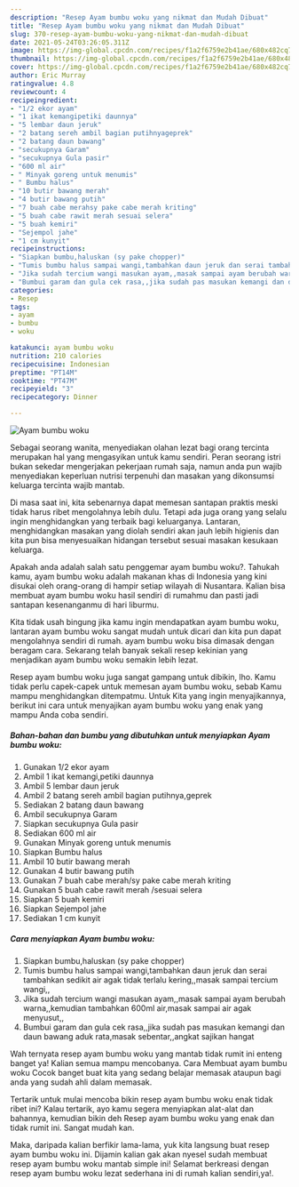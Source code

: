 ```yaml
---
description: "Resep Ayam bumbu woku yang nikmat dan Mudah Dibuat"
title: "Resep Ayam bumbu woku yang nikmat dan Mudah Dibuat"
slug: 370-resep-ayam-bumbu-woku-yang-nikmat-dan-mudah-dibuat
date: 2021-05-24T03:26:05.311Z
image: https://img-global.cpcdn.com/recipes/f1a2f6759e2b41ae/680x482cq70/ayam-bumbu-woku-foto-resep-utama.jpg
thumbnail: https://img-global.cpcdn.com/recipes/f1a2f6759e2b41ae/680x482cq70/ayam-bumbu-woku-foto-resep-utama.jpg
cover: https://img-global.cpcdn.com/recipes/f1a2f6759e2b41ae/680x482cq70/ayam-bumbu-woku-foto-resep-utama.jpg
author: Eric Murray
ratingvalue: 4.8
reviewcount: 4
recipeingredient:
- "1/2 ekor ayam"
- "1 ikat kemangipetiki daunnya"
- "5 lembar daun jeruk"
- "2 batang sereh ambil bagian putihnyageprek"
- "2 batang daun bawang"
- "secukupnya Garam"
- "secukupnya Gula pasir"
- "600 ml air"
- " Minyak goreng untuk menumis"
- " Bumbu halus"
- "10 butir bawang merah"
- "4 butir bawang putih"
- "7 buah cabe merahsy pake cabe merah kriting"
- "5 buah cabe rawit merah sesuai selera"
- "5 buah kemiri"
- "Sejempol jahe"
- "1 cm kunyit"
recipeinstructions:
- "Siapkan bumbu,haluskan (sy pake chopper)"
- "Tumis bumbu halus sampai wangi,tambahkan daun jeruk dan serai tambahkan sedikit air agak tidak terlalu kering,,masak sampai tercium wangi,,"
- "Jika sudah tercium wangi masukan ayam,,masak sampai ayam berubah warna,,kemudian tambahkan 600ml air,masak sampai air agak menyusut,,"
- "Bumbui garam dan gula cek rasa,,jika sudah pas masukan kemangi dan daun bawang aduk rata,masak sebentar,,angkat sajikan hangat"
categories:
- Resep
tags:
- ayam
- bumbu
- woku

katakunci: ayam bumbu woku 
nutrition: 210 calories
recipecuisine: Indonesian
preptime: "PT14M"
cooktime: "PT47M"
recipeyield: "3"
recipecategory: Dinner

---
```



![Ayam bumbu woku](https://img-global.cpcdn.com/recipes/f1a2f6759e2b41ae/680x482cq70/ayam-bumbu-woku-foto-resep-utama.jpg)

Sebagai seorang wanita, menyediakan olahan lezat bagi orang tercinta merupakan hal yang mengasyikan untuk kamu sendiri. Peran seorang istri bukan sekedar mengerjakan pekerjaan rumah saja, namun anda pun wajib menyediakan keperluan nutrisi terpenuhi dan masakan yang dikonsumsi keluarga tercinta wajib mantab.

Di masa  saat ini, kita sebenarnya dapat memesan santapan praktis meski tidak harus ribet mengolahnya lebih dulu. Tetapi ada juga orang yang selalu ingin menghidangkan yang terbaik bagi keluarganya. Lantaran, menghidangkan masakan yang diolah sendiri akan jauh lebih higienis dan kita pun bisa menyesuaikan hidangan tersebut sesuai masakan kesukaan keluarga. 



Apakah anda adalah salah satu penggemar ayam bumbu woku?. Tahukah kamu, ayam bumbu woku adalah makanan khas di Indonesia yang kini disukai oleh orang-orang di hampir setiap wilayah di Nusantara. Kalian bisa membuat ayam bumbu woku hasil sendiri di rumahmu dan pasti jadi santapan kesenanganmu di hari liburmu.

Kita tidak usah bingung jika kamu ingin mendapatkan ayam bumbu woku, lantaran ayam bumbu woku sangat mudah untuk dicari dan kita pun dapat mengolahnya sendiri di rumah. ayam bumbu woku bisa dimasak dengan beragam cara. Sekarang telah banyak sekali resep kekinian yang menjadikan ayam bumbu woku semakin lebih lezat.

Resep ayam bumbu woku juga sangat gampang untuk dibikin, lho. Kamu tidak perlu capek-capek untuk memesan ayam bumbu woku, sebab Kamu mampu menghidangkan ditempatmu. Untuk Kita yang ingin menyajikannya, berikut ini cara untuk menyajikan ayam bumbu woku yang enak yang mampu Anda coba sendiri.

<!--inarticleads1-->

##### Bahan-bahan dan bumbu yang dibutuhkan untuk menyiapkan Ayam bumbu woku:

1. Gunakan 1/2 ekor ayam
1. Ambil 1 ikat kemangi,petiki daunnya
1. Ambil 5 lembar daun jeruk
1. Ambil 2 batang sereh ambil bagian putihnya,geprek
1. Sediakan 2 batang daun bawang
1. Ambil secukupnya Garam
1. Siapkan secukupnya Gula pasir
1. Sediakan 600 ml air
1. Gunakan  Minyak goreng untuk menumis
1. Siapkan  Bumbu halus
1. Ambil 10 butir bawang merah
1. Gunakan 4 butir bawang putih
1. Gunakan 7 buah cabe merah/sy pake cabe merah kriting
1. Gunakan 5 buah cabe rawit merah /sesuai selera
1. Siapkan 5 buah kemiri
1. Siapkan Sejempol jahe
1. Sediakan 1 cm kunyit




<!--inarticleads2-->

##### Cara menyiapkan Ayam bumbu woku:

1. Siapkan bumbu,haluskan (sy pake chopper)
1. Tumis bumbu halus sampai wangi,tambahkan daun jeruk dan serai tambahkan sedikit air agak tidak terlalu kering,,masak sampai tercium wangi,,
1. Jika sudah tercium wangi masukan ayam,,masak sampai ayam berubah warna,,kemudian tambahkan 600ml air,masak sampai air agak menyusut,,
1. Bumbui garam dan gula cek rasa,,jika sudah pas masukan kemangi dan daun bawang aduk rata,masak sebentar,,angkat sajikan hangat




Wah ternyata resep ayam bumbu woku yang mantab tidak rumit ini enteng banget ya! Kalian semua mampu mencobanya. Cara Membuat ayam bumbu woku Cocok banget buat kita yang sedang belajar memasak ataupun bagi anda yang sudah ahli dalam memasak.

Tertarik untuk mulai mencoba bikin resep ayam bumbu woku enak tidak ribet ini? Kalau tertarik, ayo kamu segera menyiapkan alat-alat dan bahannya, kemudian bikin deh Resep ayam bumbu woku yang enak dan tidak rumit ini. Sangat mudah kan. 

Maka, daripada kalian berfikir lama-lama, yuk kita langsung buat resep ayam bumbu woku ini. Dijamin kalian gak akan nyesel sudah membuat resep ayam bumbu woku mantab simple ini! Selamat berkreasi dengan resep ayam bumbu woku lezat sederhana ini di rumah kalian sendiri,ya!.

